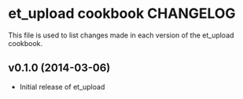 et_upload cookbook CHANGELOG
============================
This file is used to list changes made in each version of the et_upload cookbook.

v0.1.0 (2014-03-06)
-------------------
- Initial release of et_upload
